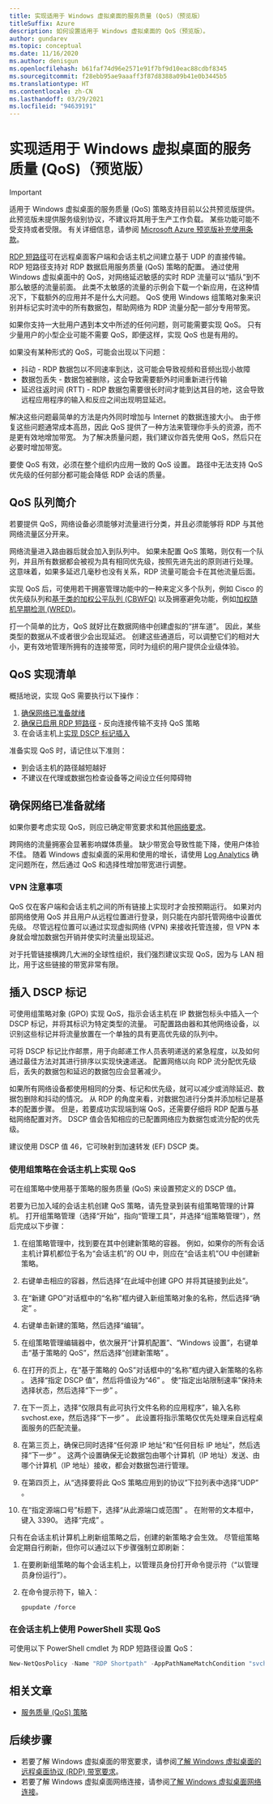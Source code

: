 ```yaml
---
title: 实现适用于 Windows 虚拟桌面的服务质量 (QoS)（预览版）
titleSuffix: Azure
description: 如何设置适用于 Windows 虚拟桌面的 QoS（预览版）。
author: gundarev
ms.topic: conceptual
ms.date: 11/16/2020
ms.author: denisgun
ms.openlocfilehash: b61faf74d96e2571e91f7bf9d10eac88cdbf8345
ms.sourcegitcommit: f28ebb95ae9aaaff3f87d8388a09b41e0b3445b5
ms.translationtype: HT
ms.contentlocale: zh-CN
ms.lasthandoff: 03/29/2021
ms.locfileid: "94639191"
---
```

# <a name="implement-quality-of-service-qos-for-windows-virtual-desktop-preview"></a>实现适用于 Windows 虚拟桌面的服务质量 (QoS)（预览版）

> [!IMPORTANT]
> 适用于 Windows 虚拟桌面的服务质量 (QoS) 策略支持目前以公共预览版提供。
> 此预览版未提供服务级别协议，不建议将其用于生产工作负载。 某些功能可能不受支持或者受限。
> 有关详细信息，请参阅 [Microsoft Azure 预览版补充使用条款](https://azure.microsoft.com/support/legal/preview-supplemental-terms/)。

[RDP 短路径](./shortpath.md)可在远程桌面客户端和会话主机之间建立基于 UDP 的直接传输。 RDP 短路径支持对 RDP 数据启用服务质量 (QoS) 策略的配置。
通过使用 Windows 虚拟桌面中的 QoS，对网络延迟敏感的实时 RDP 流量可以“插队”到不那么敏感的流量前面。 此类不太敏感的流量的示例会下载一个新应用，在这种情况下，下载额外的应用并不是什么大问题。 QoS 使用 Windows 组策略对象来识别并标记实时流中的所有数据包，帮助网络为 RDP 流量分配一部分专用带宽。

如果你支持一大批用户遇到本文中所述的任何问题，则可能需要实现 QoS。 只有少量用户的小型企业可能不需要 QoS，即便这样，实现 QoS 也是有用的。

如果没有某种形式的 QoS，可能会出现以下问题：

* 抖动 - RDP 数据包以不同速率到达，这可能会导致视频和音频出现小故障
* 数据包丢失 - 数据包被删除，这会导致需要额外时间重新进行传输
* 延迟往返时间 (RTT) - RDP 数据包需要很长时间才能到达其目的地，这会导致远程应用程序的输入和反应之间出现明显延迟。

解决这些问题最简单的方法是内外同时增加与 Internet 的数据连接大小。 由于修复这些问题通常成本高昂，因此 QoS 提供了一种方法来管理你手头的资源，而不是更有效地增加带宽。 为了解决质量问题，我们建议你首先使用 QoS，然后只在必要时增加带宽。

要使 QoS 有效，必须在整个组织内应用一致的 QoS 设置。 路径中无法支持 QoS 优先级的任何部分都可能会降低 RDP 会话的质量。

## <a name="introduction-to-qos-queues"></a>QoS 队列简介

若要提供 QoS，网络设备必须能够对流量进行分类，并且必须能够将 RDP 与其他网络流量区分开来。

网络流量进入路由器后就会加入到队列中。 如果未配置 QoS 策略，则仅有一个队列，并且所有数据都会被视为具有相同优先级，按照先进先出的原则进行处理。 这意味着，如果多延迟几毫秒也没有关系，RDP 流量可能会卡在其他流量后面。

实现 QoS 后，可使用若干拥塞管理功能中的一种来定义多个队列，例如 Cisco 的优先级队列和[基于类的加权公平队列 (CBWFQ)](https://www.cisco.com/en/US/docs/ios/12_0t/12_0t5/feature/guide/cbwfq.html#wp17641) 以及拥塞避免功能，例如[加权随机早期检测 (WRED)](https://www.cisco.com/c/en/us/td/docs/ios-xml/ios/qos_conavd/configuration/15-mt/qos-conavd-15-mt-book/qos-conavd-cfg-wred.html)。

打一个简单的比方，QoS 就好比在数据网络中创建虚拟的“拼车道”。 因此，某些类型的数据从不或者很少会出现延迟。 创建这些通道后，可以调整它们的相对大小，更有效地管理所拥有的连接带宽，同时为组织的用户提供企业级体验。

## <a name="qos-implementation-checklist"></a>QoS 实现清单

概括地说，实现 QoS 需要执行以下操作：

1. [确保网络已准备就绪](#make-sure-your-network-is-ready)
2. [确保已启用 RDP 短路径](./shortpath.md) - 反向连接传输不支持 QoS 策略
3. 在会话主机上[实现 DSCP 标记插入](#insert-dscp-markers)

准备实现 QoS 时，请记住以下准则：

* 到会话主机的路径越短越好
* 不建议在代理或数据包检查设备等之间设立任何障碍物

## <a name="make-sure-your-network-is-ready"></a>确保网络已准备就绪

如果你要考虑实现 QoS，则应已确定带宽要求和其他[网络要求](/windows-server/remote/remote-desktop-services/network-guidance?context=/azure/virtual-desktop/context/context)。
  
跨网络的流量拥塞会显著影响媒体质量。 缺少带宽会导致性能下降，使用户体验不佳。 随着 Windows 虚拟桌面的采用和使用的增长，请使用 [Log Analytics](./diagnostics-log-analytics.md) 确定问题所在，然后通过 QoS 和选择性增加带宽进行调整。

### <a name="vpn-considerations"></a>VPN 注意事项

QoS 仅在客户端和会话主机之间的所有链接上实现时才会按预期运行。 如果对内部网络使用 QoS 并且用户从远程位置进行登录，则只能在内部托管网络中设置优先级。 尽管远程位置可以通过实现虚拟网络 (VPN) 来接收托管连接，但 VPN 本身就会增加数据包开销并使实时流量出现延迟。

对于托管链接横跨几大洲的全球性组织，我们强烈建议实现 QoS，因为与 LAN 相比，用于这些链接的带宽非常有限。

## <a name="insert-dscp-markers"></a>插入 DSCP 标记

可使用组策略对象 (GPO) 实现 QoS，指示会话主机在 IP 数据包标头中插入一个 DSCP 标记，并将其标识为特定类型的流量。 可配置路由器和其他网络设备，以识别这些标记并将流量放置在一个单独的具有更高优先级的队列中。

可将 DSCP 标记比作邮票，用于向邮递工作人员表明递送的紧急程度，以及如何通过最佳方法对其进行排序以实现快速递送。 配置网络以向 RDP 流分配优先级后，丢失的数据包和延迟的数据包应会显著减少。

如果所有网络设备都使用相同的分类、标记和优先级，就可以减少或消除延迟、数据包删除和抖动的情况。 从 RDP 的角度来看，对数据包进行分类并添加标记是基本的配置步骤。 但是，若要成功实现端到端 QoS，还需要仔细将 RDP 配置与基础网络配置对齐。
DSCP 值会告知相应的已配置网络应为数据包或流分配的优先级。

建议使用 DSCP 值 46，它可映射到加速转发 (EF) DSCP 类。

### <a name="implement-qos-on-session-host-using-group-policy"></a>使用组策略在会话主机上实现 QoS

可在组策略中使用基于策略的服务质量 (QoS) 来设置预定义的 DSCP 值。

若要为已加入域的会话主机创建 QoS 策略，请先登录到装有组策略管理的计算机。 打开组策略管理（选择“开始”，指向“管理工具”，并选择“组策略管理”），然后完成以下步骤：

1. 在组策略管理中，找到要在其中创建新策略的容器。 例如，如果你的所有会话主机计算机都位于名为“会话主机”的 OU 中，则应在“会话主机”OU 中创建新策略。

2. 右键单击相应的容器，然后选择“在此域中创建 GPO 并将其链接到此处”。

3. 在“新建 GPO”对话框中的“名称”框内键入新组策略对象的名称，然后选择“确定”  。

4. 右键单击新建的策略，然后选择“编辑”。

5. 在组策略管理编辑器中，依次展开“计算机配置”、“Windows 设置”，右键单击“基于策略的 QoS”，然后选择“创建新策略”   。

6. 在打开的页上，在“基于策略的 QoS”对话框中的“名称”框内键入新策略的名称 。 选择“指定 DSCP 值”，然后将值设为“46” 。 使“指定出站限制速率”保持未选择状态，然后选择“下一步” 。

7. 在下一页上，选择“仅限具有此可执行文件名称的应用程序”，输入名称 svchost.exe，然后选择“下一步”  。 此设置将指示策略仅优先处理来自远程桌面服务的匹配流量。

8. 在第三页上，确保已同时选择“任何源 IP 地址”和“任何目标 IP 地址”，然后选择“下一步”  。 这两个设置确保无论数据包由哪个计算机（IP 地址）发送、由哪个计算机（IP 地址）接收，都会对数据包进行管理。

9. 在第四页上，从“选择要将此 QoS 策略应用到的协议”下拉列表中选择“UDP” 。

10. 在“指定源端口号”标题下，选择“从此源端口或范围” 。 在附带的文本框中，键入 3390。 选择“完成”  。

只有在会话主机计算机上刷新组策略之后，创建的新策略才会生效。 尽管组策略会定期自行刷新，但你可以通过以下步骤强制立即刷新：

1. 在要刷新组策略的每个会话主机上，以管理员身份打开命令提示符（“以管理员身份运行”）。

1. 在命令提示符下，输入：

   ```console
   gpupdate /force
   ```

### <a name="implement-qos-on-session-host-using-powershell"></a>在会话主机上使用 PowerShell 实现 QoS

可使用以下 PowerShell cmdlet 为 RDP 短路径设置 QoS：

```powershell
New-NetQosPolicy -Name "RDP Shortpath" -AppPathNameMatchCondition "svchost.exe" -IPProtocolMatchCondition UDP -IPSrcPortStartMatchCondition 3390 -IPSrcPortEndMatchCondition 3390 -DSCPAction 46 -NetworkProfile All
```

## <a name="related-articles"></a>相关文章

* [服务质量 (QoS) 策略](/windows-server/networking/technologies/qos/qos-policy-top)

## <a name="next-steps"></a>后续步骤

* 若要了解 Windows 虚拟桌面的带宽要求，请参阅[了解 Windows 虚拟桌面的远程桌面协议 (RDP) 带宽要求](rdp-bandwidth.md)。
* 若要了解 Windows 虚拟桌面网络连接，请参阅[了解 Windows 虚拟桌面网络连接](network-connectivity.md)。
